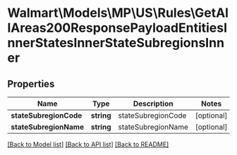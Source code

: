 # Walmart\Models\MP\US\Rules\GetAllAreas200ResponsePayloadEntitiesInnerStatesInnerStateSubregionsInner

## Properties

Name | Type | Description | Notes
------------ | ------------- | ------------- | -------------
**stateSubregionCode** | **string** | stateSubregionCode | [optional]
**stateSubregionName** | **string** | stateSubregionName | [optional]


[[Back to Model list]](./) [[Back to API list]](../../../../../README.md#supported-apis) [[Back to README]](../../../../../README.md)
